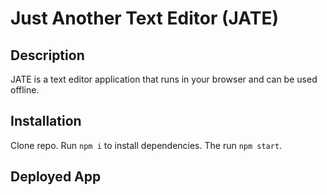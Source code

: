# Just Another Text Editor (JATE)

## Description
JATE is a text editor application that runs in your browser and can be used offline.

## Installation
Clone repo. 
Run `npm i` to install dependencies.
The run `npm start`.

## Deployed App

